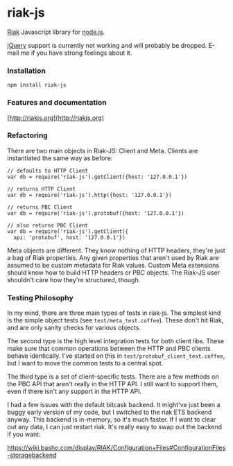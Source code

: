 # riak-js

[Riak](http://riak.basho.com) Javascript library for [node.js](http://nodejs.org/).

[jQuery](http://jquery.com/) support is currently not working and will probably be dropped. E-mail me if you have strong feelings about it.

### Installation

    npm install riak-js

### Features and documentation

[http://riakjs.org](http://riakjs.org)

### Refactoring

There are two main objects in Riak-JS: Client and Meta.  Clients are instantiated the same way as before:

    // defaults to HTTP Client
    var db = require('riak-js').getClient({host: '127.0.0.1'})

    // returns HTTP Client
    var db = require('riak-js').http({host: '127.0.0.1'})

    // returns PBC Client
    var db = require('riak-js').protobuf({host: '127.0.0.1'})

    // also returns PBC Client
    var db = require('riak-js').getClient({
      api: 'protobuf', host: '127.0.0.1'})

Meta objects are different.  They know nothing of HTTP headers, they're just a bag of Riak properties.  Any given properties that aren't used by Riak are assumed to be custom metadata for Riak values.  Custom Meta extensions should know how to build HTTP headers or PBC objects.  The Riak-JS user shouldn't care how they're structured, though.

### Testing Philosophy

In my mind, there are three main types of tests in riak-js.  The simplest kind is the simple object tests (see `test/meta_test.coffee`).  These don't hit Riak, and are only sanity checks for various objects.

The second type is the high level integration tests for both client libs.  These make sure that common operations between the HTTP and PBC clients behave identically.  I've started on this in `test/protobuf_client_test.coffee`, but I want to move the common tests to a central spot.  

The third type is a set of client-specific tests.  There are a few methods on the PBC API that aren't really in the HTTP API.  I still want to support them, even if there isn't any support in the HTTP API.

I had a few issues with the default bitcask backend.  It might've just been a buggy early version of my code, but I switched to the riak ETS backend anyway.  This backend is in-memory, so it's much faster.  If I want to clear out any data, I can just restart riak.  It's really easy to swap out the backend if you want:

https://wiki.basho.com/display/RIAK/Configuration+Files#ConfigurationFiles-storagebackend